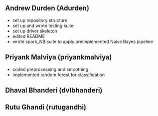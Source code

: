 ## Andrew Durden (Adurden)
 * set up repository structure
 * set up and wrote testing suite
 * set up driver skeleton
 * edited README
 * wrote spark_NB suite to apply preimplemented Naive Bayes pipeline

## Priyank Malviya (priyankmalviya)
 * coded preprocessing and smoothing
 * implemented random forest for classification
 

## Dhaval Bhanderi (dvlbhanderi)


## Rutu Ghandi (rutugandhi)
